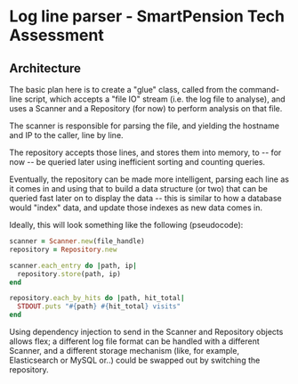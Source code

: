 # Log line parser - SmartPension Tech Assessment

## Architecture

The basic plan here is to create a "glue" class, called from the command-line
script, which accepts a "file IO" stream (i.e. the log file to analyse), and
uses a Scanner and a Repository (for now) to perform analysis on that file.

The scanner is responsible for parsing the file, and yielding the hostname and
IP to the caller, line by line.

The repository accepts those lines, and stores them into memory, to -- for now
-- be queried later using inefficient sorting and counting queries.

Eventually, the repository can be made more intelligent, parsing each line as
it comes in and using that to build a data structure (or two) that can be
queried fast later on to display the data -- this is similar to how a database
would "index" data, and update those indexes as new data comes in.

Ideally, this will look something like the following (pseudocode):

```ruby
scanner = Scanner.new(file_handle)
repository = Repository.new

scanner.each_entry do |path, ip|
  repository.store(path, ip)
end

repository.each_by_hits do |path, hit_total|
  STDOUT.puts "#{path} #{hit_total} visits"
end
```

Using dependency injection to send in the Scanner and Repository objects allows
flex; a different log file format can be handled with a different Scanner, and
a different storage mechanism (like, for example, Elasticsearch or MySQL or..)
could be swapped out by switching the repository.
